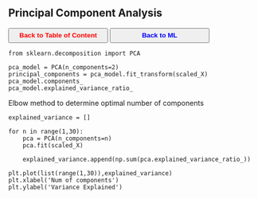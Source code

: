 ## Principal Component Analysis

<a><button name="button" style = "color:red;width:200px;height:30px;cursor:pointer" onclick="window.location.href='https://reynier0611.github.io';">**Back to Table of Content**</button></a> <a><button name="button" style = "color:blue;width:200px;height:30px;cursor:pointer" onclick="window.location.href='https://reynier0611.github.io/ml/ml.html';">**Back to ML**</button></a>

```pythia
from sklearn.decomposition import PCA

pca_model = PCA(n_components=2)
principal_components = pca_model.fit_transform(scaled_X)
pca_model.components_
pca_model.explained_variance_ratio_
```

Elbow method to determine optimal number of components

```pythia
explained_variance = []

for n in range(1,30):
    pca = PCA(n_components=n)
    pca.fit(scaled_X)
    
    explained_variance.append(np.sum(pca.explained_variance_ratio_))

plt.plot(list(range(1,30)),explained_variance)
plt.xlabel('Num of components')
plt.ylabel('Variance Explained')
```
